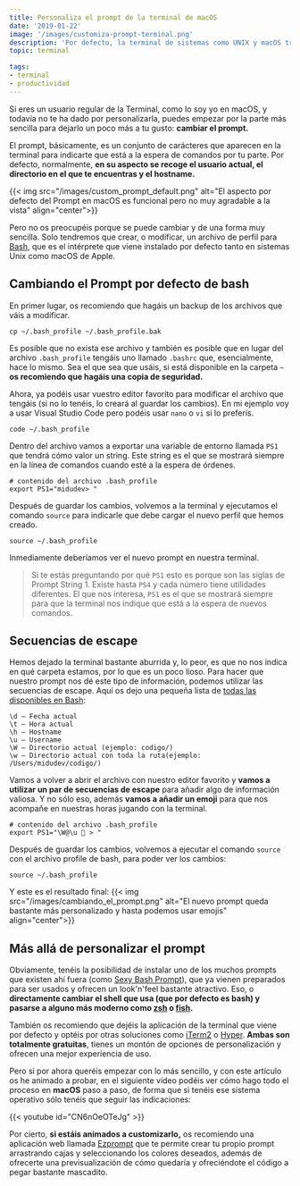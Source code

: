 ```yaml
---
title: Personaliza el prompt de la terminal de macOS
date: '2019-01-22'
image: '/images/customiza-prompt-terminal.png'
description: 'Por defecto, la terminal de sistemas como UNIX y macOS traen bash pero su aspecto no es el más bonito. Y las apariencias importan. ¡Vamos a arreglarlo!'
topic: terminal

tags:
- terminal
- productividad
---
```


Si eres un usuario regular de la Terminal, como lo soy yo en macOS, y todavía no te ha dado por personalizarla, puedes empezar por la parte más sencilla para dejarlo un poco más a tu gusto: **cambiar el prompt.**

El prompt, básicamente, es un conjunto de carácteres que aparecen en la terminal para indicarte que está a la espera de comandos por tu parte. Por defecto, normalmente, **en su aspecto se recoge el usuario actual, el directorio en el que te encuentras y el hostname.**

{{< img src="/images/custom_prompt_default.png" alt="El aspecto por defecto del Prompt en macOS es funcional pero no muy agradable a la vista" align="center">}}

Pero no os preocupéis porque se puede cambiar y de una forma muy sencilla. Solo tendremos que crear, o modificar, un archivo de perfil para [Bash](https://es.wikipedia.org/wiki/Bash), que es el intérprete que viene instalado por defecto tanto en sistemas Unix como macOS de Apple.

## Cambiando el Prompt por defecto de bash

En primer lugar, os recomiendo que hagáis un backup de los archivos que váis a modificar.

```terminal
cp ~/.bash_profile ~/.bash_profile.bak
```

Es posible que no exista ese archivo y también es posible que en lugar del archivo `.bash_profile` tengáis uno llamado `.bashrc` que, esencialmente, hace lo mismo. Sea el que sea que usáis, si está disponible en la carpeta `~` **os recomiendo que hagáis una copia de seguridad.**

Ahora, ya podéis usar vuestro editor favorito para modificar el archivo que tengáis (si no lo tenéis, lo creará al guardar los cambios). En mi ejemplo voy a usar Visual Studio Code pero podéis usar `nano` o `vi` si lo preferís.

```terminal
code ~/.bash_profile
```

Dentro del archivo vamos a exportar una variable de entorno llamada `PS1` que tendrá cómo valor un string. Este string es el que se mostrará siempre en la línea de comandos cuando esté a la espera de órdenes.

```
# contenido del archivo .bash_profile
export PS1="midudev> "
```

Después de guardar los cambios, volvemos a la terminal y ejecutamos el comando `source` para indicarle que debe cargar el nuevo perfil que hemos creado.

```
source ~/.bash_profile
```

Inmediamente deberíamos ver el nuevo prompt en nuestra terminal.

> Si te estás preguntando por qué `PS1` esto es porque son las siglas de Prompt String 1. Existe hasta `PS4` y cada número tiene utilidades diferentes. El que nos interesa, `PS1` es el que se mostrará siempre para que la terminal nos indique que está a la espera de nuevos comandos.

## Secuencias de escape

Hemos dejado la terminal bastante aburrida y, lo peor, es que no nos indica en qué carpeta estamos, por lo que es un poco lioso. Para hacer que nuestro prompt nos dé este tipo de información, podemos utilizar las secuencias de escape. Aquí os dejo una pequeña lista de [todas las disponibles en Bash](http://tldp.org/HOWTO/Bash-Prompt-HOWTO/bash-prompt-escape-sequences.html):

```
\d – Fecha actual
\t – Hora actual
\h – Hostname
\u – Username
\W – Directorio actual (ejemplo: codigo/)
\w – Directorio actual con toda la ruta(ejemplo: /Users/midudev/codigo/)
```

Vamos a volver a abrir el archivo con nuestro editor favorito y **vamos a utilizar un par de secuencias de escape** para añadir algo de información valiosa. Y no sólo eso, además **vamos a añadir un emoji** para que nos acompañe en nuestras horas jugando con la terminal.

```
# contenido del archivo .bash_profile
export PS1="\W@\u 👾 > "
```

Después de guardar los cambios, volvemos a ejecutar el comando `source` con el archivo profile de bash, para poder ver los cambios:

```
source ~/.bash_profile
```

Y este es el resultado final:
{{< img src="/images/cambiando_el_prompt.png" alt="El nuevo prompt queda bastante más personalizado y hasta podemos usar emojis" align="center">}}

## Más allá de personalizar el prompt

Obviamente, tenéis la posibilidad de instalar uno de los muchos prompts que existen ahí fuera (como [Sexy Bash Prompt](https://github.com/twolfson/sexy-bash-prompt)), que ya vienen preparados para ser usados y ofrecen un look'n'feel bastante atractivo. Eso, o **directamente cambiar el shell que usa (que por defecto es bash) y pasarse a alguno más moderno como [zsh](https://ohmyz.sh/) o [fish](https://fishshell.com/).**

También os recomiendo que dejéis la aplicación de la terminal que viene por defecto y optéis por otras soluciones como [iTerm2](https://www.iterm2.com/) o [Hyper](https://hyper.is/). **Ambas son totalmente gratuitas**, tienes un montón de opciones de personalización y ofrecen una mejor experiencia de uso.

Pero si por ahora queréis empezar con lo más sencillo, y con este artículo os he animado a probar, en el siguiente vídeo podéis ver cómo hago todo el proceso en **macOS** paso a paso, de forma que si tenéis ese sistema operativo sólo tenéis que seguir las indicaciones:

{{< youtube id="CN6nOeOTeJg" >}}

Por cierto, **si estáis animados a customizarlo,** os recomiendo una aplicación web llamada [Ezprompt](http://ezprompt.net/) que te permite crear tu propio prompt arrastrando cajas y seleccionando los colores deseados, además de ofrecerte una previsualización de cómo quedaría y ofreciéndote el código a pegar bastante mascadito.